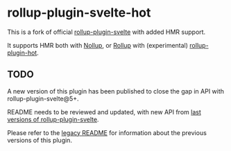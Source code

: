 # rollup-plugin-svelte-hot

This is a fork of official [rollup-plugin-svelte](https://github.com/rollup/rollup-plugin-svelte) with added HMR support.

It supports HMR both with [Nollup](https://github.com/PepsRyuu/nollup), or [Rollup](https://github.com/rollup/rollup) with (experimental) [rollup-plugin-hot](https://github.com/rixo/rollup-plugin-hot).

## TODO

A new version of this plugin has been published to close the gap in API with rollup-plugin-svelte@5+.

README needs to be reviewed and updated, with new API from [last versions of rollup-plugin-svelte](https://github.com/sveltejs/rollup-plugin-svelte/blob/master/README.md).

Please refer to the [legacy README](./README.v0.x.md) for information about the previous versions of this plugin.
